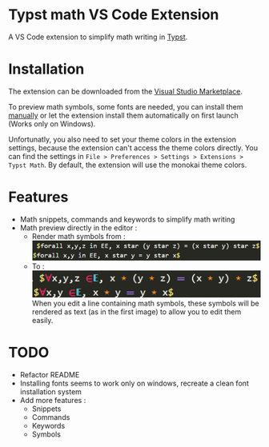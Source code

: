 # Typst math VS Code Extension

A VS Code extension to simplify math writing in [Typst](https://typst.app/home).

# Installation

The extension can be downloaded from the [Visual Studio Marketplace](https://marketplace.visualstudio.com/items?itemName=surv.typst-math).

To preview math symbols, some fonts are needed, you can install them [manually](./fonts/README.md) or let the extension install them automatically on first launch (Works only on Windows).

Unfortunatly, you also need to set your theme colors in the extension settings, because the extension can't access the theme colors directly. You can find the settings in `File > Preferences > Settings > Extensions > Typst Math`.
By default, the extension will use the monokai theme colors.

# Features

- Math snippets, commands and keywords to simplify math writing
- Math preview directly in the editor :
  - Render math symbols from : \
    ![Typst math without preview](./github/math-without-preview.png)
  - To : \
    ![Preview some math symbols directly](./github/math-preview.png) \
    When you edit a line containing math symbols, these symbols will be rendered as text (as in the first image) to allow you to edit them easily.

# TODO

- Refactor README
- Installing fonts seems to work only on windows, recreate a clean font installation system
- Add more features :
  - Snippets
  - Commands
  - Keywords
  - Symbols
